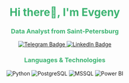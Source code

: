 <div id="header" align="center">  
    <h1 style="color: #3CB371;"> Hi there👋, I'm Evgeny</h1>  
    <h3 style="color: #3CB371;"> Data Analyst from Saint-Petersburg </h3>  
      
 <a href="https://t.me/snakeks" target="_blank">  
        <img src="https://img.shields.io/badge/Telegram-26A5E4?style=flat&logo=telegram&logoColor=lightgreen" alt="Telegram Badge"/>  
    </a>  

 <a href="https://www.linkedin.com/in/snakeks" target="_blank">  
        <img src="https://img.shields.io/badge/LinkedIn-0A66C2?style=flat&logo=linkedin&logoColor=lightgreen" alt="LinkedIn Badge"/>  
    </a>  
</div>  

<div align="center">  
    <h3 style="color: #3CB371;"> Languages & Technologies </h3>  
      
<p>  
        <img src="https://img.shields.io/badge/Python-3776AB?style=flat&logo=python&logoColor=white" alt="Python" />  
        <img src="https://img.shields.io/badge/PostgreSQL-4169E1?style=flat&logo=postgresql&logoColor=white" alt="PostgreSQL" />  
        <img src="https://img.shields.io/badge/Microsoft_SQL_Server-CC2927?style=flat&logo=microsoft-sql-server&logoColor=white" alt="MSSQL" />  
        <img src="https://img.shields.io/badge/Power_BI-F2C94C?style=flat&logo=powerbi&logoColor=black" alt="Power BI" />  
    </p>  
</div>  

<!--  
A little about myself: For my entire life, I have been searching for what I truly enjoy, and just a few years ago, I realized that I love working with data. I studied the basics and since the beginning of 2024, I have been deepening my knowledge in big data analysis.  
-->
